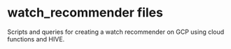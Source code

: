 # watch_recommender files

Scripts and queries for creating a watch recommender on GCP using cloud functions and HIVE.
